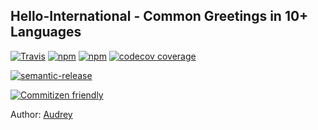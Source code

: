 ## Hello-International - Common Greetings in 10+ Languages 

[![Travis](https://img.shields.io/travis/rust-lang/rust.svg?style=flat-square)](https://travis-ci.org/vidaaudrey/hello-international)
[![npm](https://img.shields.io/npm/dm/localeval.svg?style=flat-square)](https://www.npmjs.com/package/hello-international)
[![npm](https://img.shields.io/npm/v/npm.svg?style=flat-square)](https://www.npmjs.com/package/hello-international)
[![codecov coverage](https://img.shields.io/codecov/c/github/vidaaudrey/hello-international.svg?style=flat-square)](https://codecov.io/github/vidaaudrey/hello-international)

[![semantic-release](https://img.shields.io/badge/%20%20%F0%9F%93%A6%F0%9F%9A%80-semantic--release-e10079.svg?style=flat-square)](https://github.com/semantic-release/semantic-release)

[![Commitizen friendly](https://img.shields.io/badge/commitizen-friendly-brightgreen.svg?style=flat-square)](http://commitizen.github.io/cz-cli/)

Author: [Audrey](http://audreyli.me) 


